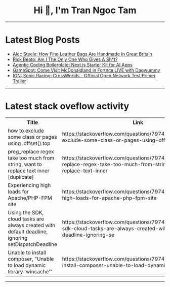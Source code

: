 <h1 align="center">Hi 👋, I'm Tran Ngoc Tam</h1>

---

# Latest Blog Posts 
<!-- BLOG-POST-LIST:START -->
- [Alec Steele: How Fine Leather Bags Are Handmade In Great Britain](https://dev.to/maker_youtube/alec-steele-how-fine-leather-bags-are-handmade-in-great-britain-1oc3)
- [Rick Beato: Am I The Only One Who Gives A Sh*t?](https://dev.to/music_youtube/rick-beato-am-i-the-only-one-who-gives-a-sht-4b5n)
- [Agentic Coding Boilerplate: Next.js Starter Kit for AI Apps](https://dev.to/jqueryscript/agentic-coding-boilerplate-nextjs-starter-kit-for-ai-apps-142a)
- [GameSpot: Come Visit McDonaldland in Fortnite LIVE with Dagwummy](https://dev.to/gg_news/gamespot-come-visit-mcdonaldland-in-fortnite-live-with-dagwummy-2f8j)
- [IGN: Sonic Racing: CrossWorlds - Official Open Network Test Primer Trailer](https://dev.to/gg_news/ign-sonic-racing-crossworlds-official-open-network-test-primer-trailer-10f5)
<!-- BLOG-POST-LIST:END -->

---

# Latest stack oveflow activity
<table>
  <tr><th>Title</th><th>Link</th></tr>
  <!-- STACKOVERFLOW:START --><tr><td>how to exclude some class or pages using .offset&lpar;&rpar;.top</td><td>https://stackoverflow.com/questions/79747552/how-to-exclude-some-class-or-pages-using-offset-top</td></tr><tr><td>preg_replace regex take too much from string, want to replace text inner [duplicate]</td><td>https://stackoverflow.com/questions/79747389/preg-replace-regex-take-too-much-from-string-want-to-replace-text-inner</td></tr><tr><td>Experiencing high loads for Apache/PHP-FPM site</td><td>https://stackoverflow.com/questions/79747383/experiencing-high-loads-for-apache-php-fpm-site</td></tr><tr><td>Using the SDK, cloud tasks are always created with default deadline, ignoring setDispatchDeadline</td><td>https://stackoverflow.com/questions/79746978/using-the-sdk-cloud-tasks-are-always-created-with-default-deadline-ignoring-se</td></tr><tr><td>Unable to install composer, &quot;Unable to load dynamic library &#39;wincache&#39;&quot;</td><td>https://stackoverflow.com/questions/79746953/unable-to-install-composer-unable-to-load-dynamic-library-wincache</td></tr><!-- STACKOVERFLOW:END -->
</table>

---


